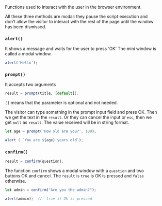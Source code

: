 
Functions used to interact with the user in the browser environment.

All these three methods are modal: they pause the script execution and don't allow the visitor to interact with the rest of the page until the window has been dismissed.

### `alert()`

It shows a message and waits for the user to press 'OK'
The mini window is called a modal window. 
```js
alert('Hello');
```

### `prompt()`

It accepts two arguments
```js
result = prompt(title, [default]);
```
`[]` means that the parameter is optional and not needed.

The visitor can type something in the prompt input field and press OK.
Then we get the text in the `result`. Or they can cancel the input or `esc`, then we get `null` as `result`.
The value received will be in string format. 

```js
let age = prompt('How old are you?', 100);

alert ( `You are ${age} years old`);
```


### `confirm()`

```js
result = confirm(question);
```
The function `confirm` shows a modal window with a `question` and two buttons OK and cancel.
The `result` is `true` is OK is pressed and `false` otherwise.

```js
let admin = confirm("Are you the admin?");

alert(admin);  //  true if Ok is pressed
```